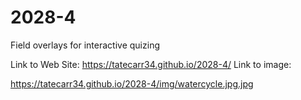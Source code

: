 # 2028-4
Field overlays for interactive quizing

Link to Web Site:  https://tatecarr34.github.io/2028-4/ Link to image:

 https://tatecarr34.github.io/2028-4/img/watercycle.jpg.jpg



